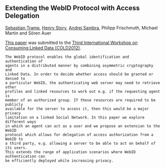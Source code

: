 ## Extending the WebID Protocol with Access Delegation
[Sebastian Tramp][st], [Henry Story][hs], [Andrei Sambra][as], Philipp Frischmuth, Michael Martin and Sören Auer

[This paper][pdf] was submitted to the [Third International Workshop on Consuming Linked Data (COLD2012)][cold].

    The WebID protocol enables the global identification and authentication of
    agents in a distributed manner by combining asymmetric cryptography and
    Linked Data. In order to decide whether access should be granted or denied to
    a particular WebID, the authenticating web server may need to retrieve other
    profiles and linked resources to work out e.g. if the requesting agent is
    member of an authorized group. If these resources are required to be publicly
    available for the server to access it, then this would be a major privacy
    limitation on a linked Social Network. In this paper we explore different ways
    in which an agent can act as a user and we propose an extension to the WebID
    protocol which allows for delegation of access authorization from a WebID to
    a third party, e.g. allowing a server to be able to act on behalf of its users.
    This extends the range of application scenarios where WebID authentication can
    be efficiently deployed while increasing privacy.

[st]: http://sebastian.tramp.name  "WebID"
[hs]: http://bblfish.net/people/henry/card#me  "WebID"
[as]: https://my-profile.eu/people/deiu/card#me  "WebID"
[pdf]: https://raw.github.com/seebi/WebID-Delegation-paper/master/paper.pdf "PDF"
[cold]: http://km.aifb.kit.edu/ws/cold2012/ "COLD2012"
